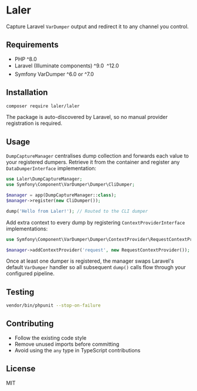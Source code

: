 # Laler

Capture Laravel `VarDumper` output and redirect it to any channel you control.

## Requirements
- PHP ^8.0
- Laravel (Illuminate components) ^9.0  ^12.0
- Symfony VarDumper ^6.0 or ^7.0

## Installation
```bash
composer require laler/laler
```
The package is auto-discovered by Laravel, so no manual provider registration is required.

## Usage
`DumpCaptureManager` centralises dump collection and forwards each value to your registered dumpers. Retrieve it from the container and register any `DataDumperInterface` implementation:

```php
use Laler\DumpCaptureManager;
use Symfony\Component\VarDumper\Dumper\CliDumper;

$manager = app(DumpCaptureManager::class);
$manager->register(new CliDumper());

dump('Hello from Laler!'); // Routed to the CLI dumper
```

Add extra context to every dump by registering `ContextProviderInterface` implementations:

```php
use Symfony\Component\VarDumper\Dumper\ContextProvider\RequestContextProvider;

$manager->addContextProvider('request', new RequestContextProvider());
```

Once at least one dumper is registered, the manager swaps Laravel's default `VarDumper` handler so all subsequent `dump()` calls flow through your configured pipeline.

## Testing
```bash
vendor/bin/phpunit --stop-on-failure
```

## Contributing
- Follow the existing code style
- Remove unused imports before committing
- Avoid using the `any` type in TypeScript contributions

## License
MIT
